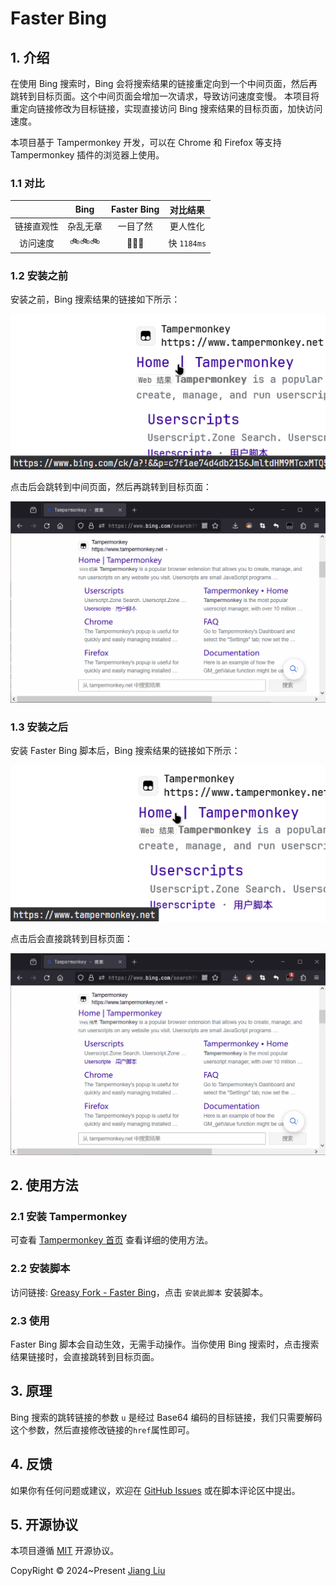 # Faster Bing

## 1. 介绍

在使用 Bing 搜索时，Bing 会将搜索结果的链接重定向到一个中间页面，然后再跳转到目标页面。这个中间页面会增加一次请求，导致访问速度变慢。
本项目将重定向链接修改为目标链接，实现直接访问 Bing 搜索结果的目标页面，加快访问速度。

本项目基于 Tampermonkey 开发，可以在 Chrome 和 Firefox 等支持 Tampermonkey 插件的浏览器上使用。

### 1.1 对比

|       |  Bing  | Faster Bing |    对比结果    |
|:-----:|:------:|:-----------:|:----------:|
| 链接直观性 |  杂乱无章  |    一目了然     |    更人性化    |
| 访问速度  | 🚲🚲🚲 |   🚀🚀🚀    | 快 `1184ms` |

### 1.2 安装之前

安装之前，Bing 搜索结果的链接如下所示：

![](./res/img/before-link.png)

点击后会跳转到中间页面，然后再跳转到目标页面：

![](./res/img/before-situation.gif)

### 1.3 安装之后

安装 Faster Bing 脚本后，Bing 搜索结果的链接如下所示：

![](./res/img/after-link.png)

点击后会直接跳转到目标页面：

![](./res/img/after-situation.gif)

## 2. 使用方法

### 2.1 安装 Tampermonkey

可查看 [Tampermonkey 首页](https://www.tampermonkey.net/index.php?browser=chrome&locale=zh) 查看详细的使用方法。

### 2.2 安装脚本

访问链接: [Greasy Fork - Faster Bing](https://greasyfork.org/en/scripts/490999-faster-bing)，点击 `安装此脚本` 安装脚本。

### 2.3 使用

Faster Bing 脚本会自动生效，无需手动操作。当你使用 Bing 搜索时，点击搜索结果链接时，会直接跳转到目标页面。

## 3. 原理

Bing 搜索的跳转链接的参数 `u` 是经过 Base64 编码的目标链接，我们只需要解码这个参数，然后直接修改链接的`href`属性即可。

## 4. 反馈

如果你有任何问题或建议，欢迎在 [GitHub Issues](https://github.com/jiang-taibai/faster-bing/issues) 或在脚本评论区中提出。

## 5. 开源协议

本项目遵循 [MIT](https://opensource.org/licenses/MIT) 开源协议。

CopyRight © 2024~Present [Jiang Liu](https://coderjiang.com)
